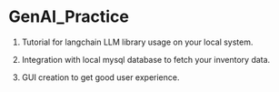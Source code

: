 # GenAI_Practice

1. Tutorial for langchain LLM library usage on your local system.

2. Integration with local mysql database to fetch your inventory data.

3. GUI creation to get good user experience.
